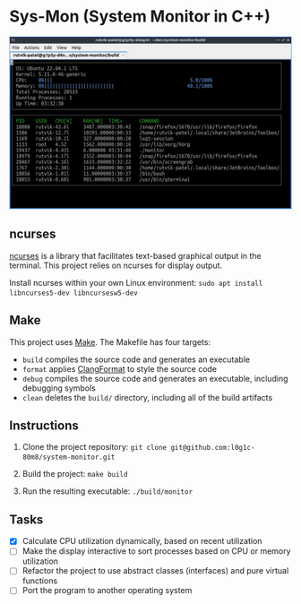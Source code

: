 # Sys-Mon (System Monitor in C++)

![System Monitor](images/system-monitor.jpg)

## ncurses
[ncurses](https://www.gnu.org/software/ncurses/) is a library that facilitates text-based graphical output in the terminal. This project relies on ncurses for display output.

Install ncurses within your own Linux environment: `sudo apt install libncurses5-dev libncursesw5-dev`

## Make
This project uses [Make](https://www.gnu.org/software/make/). The Makefile has four targets:
* `build` compiles the source code and generates an executable
* `format` applies [ClangFormat](https://clang.llvm.org/docs/ClangFormat.html) to style the source code
* `debug` compiles the source code and generates an executable, including debugging symbols
* `clean` deletes the `build/` directory, including all of the build artifacts

## Instructions

1. Clone the project repository: `git clone git@github.com:l0g1c-80m8/system-monitor.git`

2. Build the project: `make build`

3. Run the resulting executable: `./build/monitor`

## Tasks

- [x] Calculate CPU utilization dynamically, based on recent utilization
- [ ] Make the display interactive to sort processes based on CPU or memory utilization
- [ ] Refactor the project to use abstract classes (interfaces) and pure virtual functions
- [ ] Port the program to another operating system
